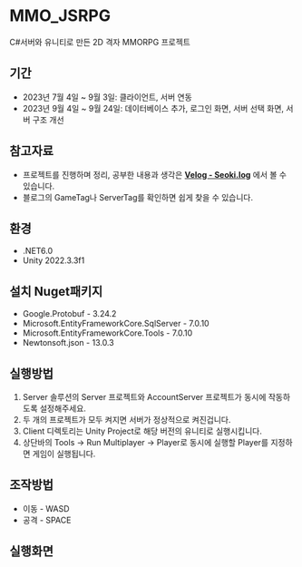 ﻿# MMO_JSRPG
C#서버와 유니티로 만든 2D 격자 MMORPG 프로젝트

## 기간
* 2023년 7월 4일 ~ 9월 3일: 클라이언트, 서버 연동
* 2023년 9월 4일 ~ 9월 24일: 데이터베이스 추가, 로그인 화면, 서버 선택 화면, 서버 구조 개선

## 참고자료
* 프로젝트를 진행하며 정리, 공부한 내용과 생각은 **[Velog - Seoki.log](https://velog.io/@pkoi5088)** 에서 볼 수 있습니다.
* 블로그의 GameTag나 ServerTag를 확인하면 쉽게 찾을 수 있습니다.

## 환경
* .NET6.0
* Unity 2022.3.3f1

## 설치 Nuget패키지
* Google.Protobuf - 3.24.2
* Microsoft.EntityFrameworkCore.SqlServer - 7.0.10
* Microsoft.EntityFrameworkCore.Tools - 7.0.10
* Newtonsoft.json - 13.0.3

## 실행방법
1. Server 솔루션의 Server 프로젝트와 AccountServer 프로젝트가 동시에 작동하도록 설정해주세요.
2. 두 개의 프로젝트가 모두 켜지면 서버가 정상적으로 켜진겁니다.
3. Client 디렉토리는 Unity Project로 해당 버전의 유니티로 실행시킵니다.
4. 상단바의 Tools -> Run Multiplayer -> Player로 동시에 실행할 Player를 지정하면 게임이 실행됩니다.

## 조작방법
* 이동 - WASD
* 공격 - SPACE

## 실행화면
